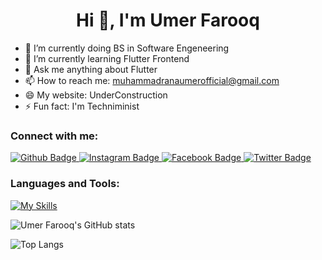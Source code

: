  <h1 align="center">Hi 👋, I'm Umer Farooq</h1>

- 🔭 I’m currently doing BS in Software Engeneering 
- 🌱 I’m currently learning Flutter Frontend
- 💬 Ask me anything about Flutter 
- 📫 How to reach me: muhammadranaumerofficial@gmail.com
- 😄 My website: UnderConstruction
- ⚡ Fun fact: I'm Techniminist
  
### Connect with me:
<div id="badges">
  <a href="https://github.com/umerfaro">
    <img src="https://img.shields.io/badge/Github-white?style=for-the-badge&logo=Github&logoColor=black" alt="Github Badge"/>
  </a>
   <a href="https://www.instagram.com/etherealumer/?igsh=MXAzeWR1bng0NXBrYw%3D%3D">
    <img src="https://img.shields.io/badge/Instagram-purple?style=for-the-badge&logo=instagram&logoColor=white" alt="Instagram Badge"/>
  </a>
   <a href="https://www.facebook.com/profile.php?id=100057221704688&mibextid=ZbWKwL">
    <img src="https://img.shields.io/badge/Facebook-blue?style=for-the-badge&logo=facebook&logoColor=white" alt="Facebook Badge"/>
  </a>
   <a href="https://twitter.com/Techniminist?t=knr6j1br3F4rUg2wzmM75A&s=09">
    <img src="https://img.shields.io/badge/Twitter-blue?style=for-the-badge&logo=twitter&logoColor=white" alt="Twitter Badge"/>
  </a>
</div>

### Languages and Tools:
[![My Skills](https://skillicons.dev/icons?i=flutter,dart,firebase,github,git,postman,java,cpp,vscode,visualstudio,eclipse,figma&perline=5)](https://skillicons.dev)

![Umer Farooq's GitHub stats](https://github-readme-stats.vercel.app/api?username=umerfaro&show_icons=true&theme=dark)

![Top Langs](https://github-readme-stats.vercel.app/api/top-langs/?username=umerfaro&theme=dark)

<br>

